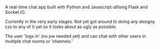 A real-time chat app built  with Python and Javascript utlising Flask and Socket.IO.

Currently in the very early stages. Not yet got around to doing any designy css to any of it yet so it looks about as ugly as possible.

The user 'logs in' (no pw needed yet) and can chat with other users in multiple chat rooms or 'channels.'
